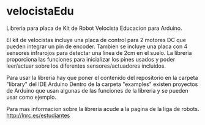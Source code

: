 # velocistaEdu
Libreria para placa de Kit de Robot Velocista Educacion para Arduino.

El kit de velocistas incluye una placa de control para 2 motores DC que pueden integrar un pin de encoder.
Tambien se incluye una placa con 4 sensores infrarojos para detectar una linea de 2cm en el suelo.
La libreria proporciona las funciones para inicializar los pines usados y poder leer/actuar sobre
los diferentes sensores/actuadores incluidos.

Para usar la libreria hay que poner el contenido del repositorio en la carpeta "library" del IDE Arduino
Dentro de la carpeta "examples" existen proyectos de Arduino que usan algunas de las funciones de la
libreria y se pueden usar como ejemplo.

Para mas informacion sobre la libreria acude a la pagina de la liga de robots.
http://lnrc.es/estudiantes

